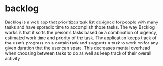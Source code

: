 # backlog
Backlog is a web app that prioritizes task list designed for people with many
tasks and have sporadic time to accomplish those tasks. The way Backlog works
is that it sorts the person’s tasks based on a combination of urgency,
estimated work time and priority of the task. The application keeps track of
the user’s progress on a certain task and suggests a task to work on for any
given duration that the user can spare. This decreases mental overhead when
choosing between tasks to do as well as keep track of their overall activity.


